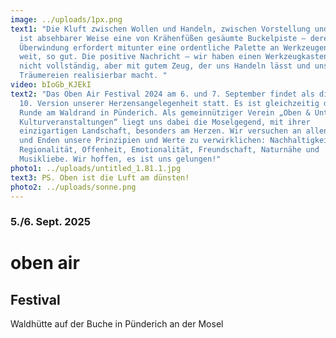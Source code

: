 ```yaml
---
image: ../uploads/1px.png
text1: "Die Kluft zwischen Wollen und Handeln, zwischen Vorstellung und Realität
  ist absehbarer Weise eine von Krähenfüßen gesäumte Buckelpiste – deren
  Überwindung erfordert mitunter eine ordentliche Palette an Werkzeugen. So
  weit, so gut. Die positive Nachricht – wir haben einen Werkzeugkasten, klein,
  nicht vollständig, aber mit gutem Zeug, der uns Handeln lässt und uns
  Träumereien realisierbar macht. "
video: bIoGb_KJEkI
text2: "Das Oben Air Festival 2024 am 6. und 7. September findet als die nunmehr
  10. Version unserer Herzensangelegenheit statt. Es ist gleichzeitig die zweite
  Runde am Waldrand in Pünderich. Als gemeinnütziger Verein „Oben & Unten
  Kulturveranstaltungen“ liegt uns dabei die Moselgegend, mit ihrer
  einzigartigen Landschaft, besonders am Herzen. Wir versuchen an allen Ecken
  und Enden unsere Prinzipien und Werte zu verwirklichen: Nachhaltigkeit,
  Regionalität, Offenheit, Emotionalität, Freundschaft, Naturnähe und
  Musikliebe. Wir hoffen, es ist uns gelungen!"
photo1: ../uploads/untitled_1.81.1.jpg
text3: PS. Oben ist die Luft am dünsten!
photo2: ../uploads/sonne.png
---
```


### 5./6. Sept. 2025

# oben air

## Festival

Waldhütte auf der Buche in Pünderich an der Mosel